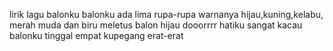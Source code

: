 lirik lagu balonku
balonku ada lima
rupa-rupa warnanya
hijau,kuning,kelabu, merah muda dan biru
meletus balon hijau
dooorrrr 
hatiku sangat kacau
balonku tinggal empat
kupegang erat-erat
